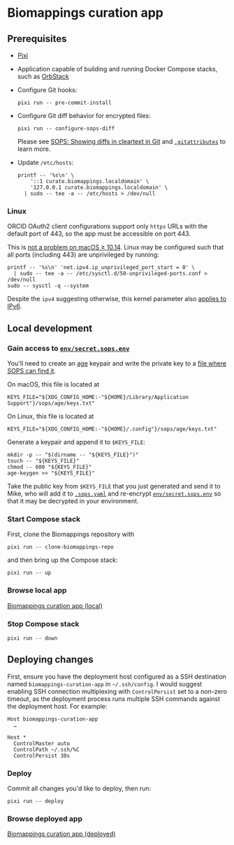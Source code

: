 <!-- vim: set ft=markdown : -->


# Biomappings curation app

## Prerequisites

* [Pixi](https://pixi.sh)

* Application capable of building and running Docker Compose stacks, such as
  [OrbStack](https://orbstack.dev)

* Configure Git hooks:

    ``` shell
    pixi run -- pre-commit-install
    ```

* Configure Git diff behavior for encrypted files:

    ``` shell
    pixi run -- configure-sops-diff
    ```

  Please see [SOPS: Showing diffs in cleartext in
  Git](https://github.com/getsops/sops#showing-diffs-in-cleartext-in-git) and
  [`.gitattributes`](.gitattributes) to learn more.

* Update `/etc/hosts`:

    ``` shell
    printf -- '%s\n' \
        '::1 curate.biomappings.localdomain' \
        '127.0.0.1 curate.biomappings.localdomain' \
      | sudo -- tee -a -- /etc/hosts > /dev/null
    ```

### Linux

ORCID OAuth2 client configurations support only `https` URLs with the default port of 443, so
the app must be accessible on port 443.

This is [not a problem on macOS ≥
10.14](https://developer.apple.com/forums/thread/674179?answerId=662907022#662907022). Linux may be
configured such that all ports (including 443) are unprivileged by running:

``` shell
printf -- '%s\n' 'net.ipv4.ip_unprivileged_port_start = 0' \
  | sudo -- tee -a -- /etc/sysctl.d/50-unprivileged-ports.conf > /dev/null
sudo -- sysctl -q --system
```

Despite the `ipv4` suggesting otherwise, this kernel parameter also [applies to
IPv6](https://git.kernel.org/pub/scm/linux/kernel/git/torvalds/linux.git/commit/?id=4548b683b78137f8eadeb312b94e20bb0d4a7141).

## Local development

### Gain access to [`env/secret.sops.env`](env/secret.sops.env)

You'll need to create an [age](https://github.com/FiloSottile/age#readme)
keypair and write the private key to a [file where SOPS can find
it](https://github.com/getsops/sops#23encrypting-using-age).

On macOS, this file is located at

``` shell
KEYS_FILE="${XDG_CONFIG_HOME:-"${HOME}/Library/Application Support"}/sops/age/keys.txt"
```

On Linux, this file is located at

``` shell
KEYS_FILE="${XDG_CONFIG_HOME:-"${HOME}/.config"}/sops/age/keys.txt"
```

Generate a keypair and append it to `$KEYS_FILE`:

``` shell
mkdir -p -- "$(dirname -- "${KEYS_FILE}")"
touch -- "${KEYS_FILE}"
chmod -- 600 "${KEYS_FILE}"
age-keygen >> "${KEYS_FILE}"
```

Take the public key from `$KEYS_FILE` that you just generated and send it to Mike, who will add it
to [`.sops.yaml`](.sops.yaml) and re-encrypt [`env/secret.sops.env`](env/secret.sops.env) so that it
may be decrypted in your environment.

### Start Compose stack

First, clone the Biomappings repository with

``` shell
pixi run -- clone-biomappings-repo
```

and then bring up the Compose stack:

``` shell
pixi run -- up
```

### Browse local app

[Biomappings curation app (local)](https://curate.biomappings.localdomain)

### Stop Compose stack

``` shell
pixi run -- down
```

## Deploying changes

First, ensure you have the deployment host configured as a SSH destination named
`biomappings-curation-app` in `~/.ssh/config`. I would suggest enabling SSH connection multiplexing
with `ControlPersist` set to a non-zero timeout, as the deployment process runs multiple SSH
commands against the deployment host. For example:

``` text
Host biomappings-curation-app
  …

Host *
  ControlMaster auto
  ControlPath ~/.ssh/%C
  ControlPersist 30s
```

### Deploy

Commit all changes you'd like to deploy, then run:

``` shell
pixi run -- deploy
```

### Browse deployed app

[Biomappings curation app
(deployed)](https://biomappings-curation-app-lb-00cc5d7d789bc0c6.elb.us-east-1.amazonaws.com)
